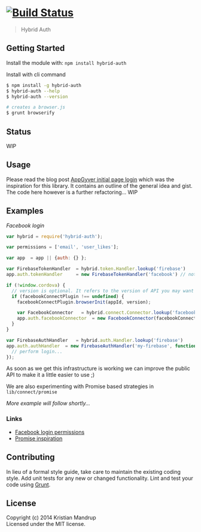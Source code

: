 #  [![Build Status](https://secure.travis-ci.org/kristianmandrup/hybrid-auth.png?branch=master)](http://travis-ci.org/kristianmandrup/hybrid-auth)

> Hybrid Auth

## Getting Started

Install the module with: `npm install hybrid-auth`

Install with cli command

```sh
$ npm install -g hybrid-auth
$ hybrid-auth --help
$ hybrid-auth --version
```


```sh
# creates a browser.js
$ grunt browserify
```

## Status

WIP

## Usage

Please read the blog post [AppGyver initial page login](http://infomatrix-blog.herokuapp.com/post/appgyver-initial-page-login)
which was the inspiration for this library. It contains an outline of the general idea and gist.
The code here however is a further refactoring... WIP

## Examples

*Facebook login*

```js
var hybrid = require('hybrid-auth');

var permissions = ['email', 'user_likes'];

var app  = app || {auth: {} };

var FirebaseTokenHandler  = hybrid.token.Handler.lookup('firebase')
app.auth.tokenHandler     = new FirebaseTokenHandler('facebook') // not using native auth strategy by default

if (!window.cordova) {
  // version is optional. It refers to the version of API you may want to use.
  if (facebookConnectPlugin !== undefined) {
    facebookConnectPlugin.browserInit(appId, version);

    var FacebookConnector   = hybrid.connect.Connector.lookup('facebook')
    app.auth.facebookConnector  = new FacebookConnector(facebookConnectPlugin, tokenHandler, {permission: permissions})
  }
}

var FirebaseAuthHandler   = hybrid.auth.Handler.lookup('firebase')
app.auth.authHandler  = new FirebaseAuthHandler('my-firebase', function (authObj) {
  // perform login...
});
```

As soon as we get this infrastructure is working we can improve the public API to make it a little easier to use ;)

We are also experimenting with Promise based strategies in `lib/connect/promise`

_More example will follow shortly..._

### Links

- [Facebook login permissions](https://developers.facebook.com/docs/facebook-login/permissions/v2.2)
- [Promise inspiration](https://github.com/poetic/ember-cli-cordova-auth/blob/master/app)

## Contributing

In lieu of a formal style guide, take care to maintain the existing coding style.
Add unit tests for any new or changed functionality.
Lint and test your code using [Grunt](http://gruntjs.com).

## License

Copyright (c) 2014 Kristian Mandrup  
Licensed under the MIT license.
